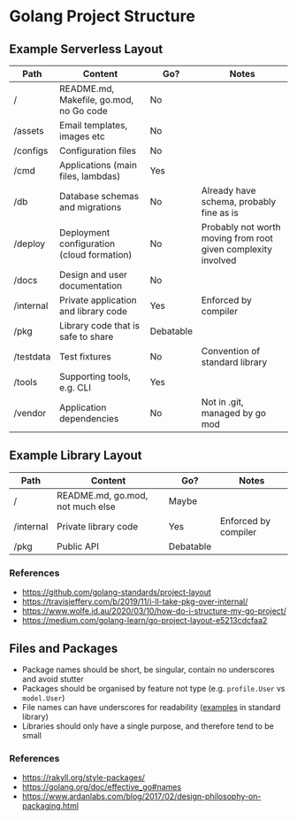 # Golang Project Structure


## Example Serverless Layout

| Path      | Content                                    | Go?       | Notes                                                         |
|-----------|--------------------------------------------|-----------|---------------------------------------------------------------|
| /         | README.md, Makefile, go.mod, no Go code    | No        |                                                               |
| /assets   | Email templates, images etc                | No        |                                                               |
| /configs  | Configuration files                        | No        |                                                               |
| /cmd      | Applications (main files, lambdas)         | Yes       |                                                               |
| /db       | Database schemas and migrations            | No        | Already have schema, probably fine as is                      |
| /deploy   | Deployment configuration (cloud formation) | No        | Probably not worth moving from root given complexity involved |
| /docs     | Design and user documentation              | No        |                                                               |
| /internal | Private application and library code       | Yes       | Enforced by compiler                                          |
| /pkg      | Library code that is safe to share         | Debatable |                                                               |
| /testdata | Test fixtures                              | No        | Convention of standard library                                |
| /tools    | Supporting tools, e.g. CLI                 | Yes       |                                                               |
| /vendor   | Application dependencies                   | No        | Not in .git, managed by go mod                                |


## Example Library Layout

| Path      | Content                          | Go?       | Notes                |
|-----------|----------------------------------|-----------|----------------------|
| /         | README.md, go.mod, not much else | Maybe     |                      |
| /internal | Private library code             | Yes       | Enforced by compiler |
| /pkg      | Public API                       | Debatable |                      |


### References

- https://github.com/golang-standards/project-layout
- https://travisjeffery.com/b/2019/11/i-ll-take-pkg-over-internal/
- https://www.wolfe.id.au/2020/03/10/how-do-i-structure-my-go-project/
- https://medium.com/golang-learn/go-project-layout-e5213cdcfaa2


## Files and Packages

- Package names should be short, be singular, contain no underscores and avoid stutter
- Packages should be organised by feature not type (e.g. `profile.User` vs `model.User`)
- File names can have underscores for readability ([examples](https://golang.org/src/html/template/) in standard library)
- Libraries should only have a single purpose, and therefore tend to be small


### References

- https://rakyll.org/style-packages/
- https://golang.org/doc/effective_go#names
- https://www.ardanlabs.com/blog/2017/02/design-philosophy-on-packaging.html
